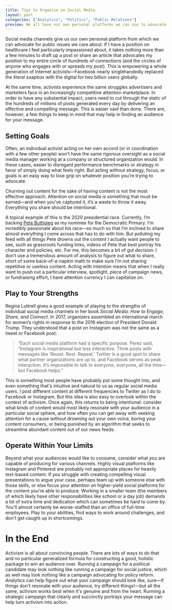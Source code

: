 ```yaml
---
title: Tips to Organize on Social Media
layout: post
categories: ["Analytics", "Politics", "Public Relations"]
preview: We all have our own personal platforms we can use to advocate for public issues we care about. But at the end of the day, posting on social media can feel like nothing more than armchair activism and yelling into the void. What can we do to organize and rally behind issues we care about that goes beyond the basic post?
---
```

Social media channels give us our own personal platform from which we can advocate for public issues we care about. If I have a position on healthcare I feel particularly impassioned about, it takes nothing more than a few minutes to draft up a post or share an article that advocates my position to my entire circle of hundreds of connections (and the circles of anyone who engages with or spreads my post). This is empowering a whole generation of Internet activists—Facebook nearly singlehandedly replaced the literal soapbox with the digital for two billion users globally.

At the same time, activists experience the same struggles advertisers and marketers face in an increasingly competitive attention marketplace. In order to have any substantial impact, users need to cut through the static of the hundreds of millions of posts generated every day by delivering an effective and compelling message. This is easier said than done. There are, however, a few things to keep in mind that may help in finding an audience for your message.

## Setting Goals

Often, an individual activist acting on her own accord (or in coordination with a few other people) won’t have the same rigorous oversight as a social media manager working at a company or structured organization would. In these cases, easier to disregard performance benchmarks or strategy in favor of simply doing what feels right. But acting without strategy, focus, or goals is an easy way to lose grip on whatever position you’re trying to advocate.

Churning out content for the sake of having content is not the most effective approach. Attention on social media is something that must be earned—and when you’ve captured it, it’s a waste to throw it away. Everything you share should be intentional.

A topical example of this is the 2020 presidential race. Currently, I’m backing [Pete Buttigieg](https://peteforamerica.com) as my nominee for the Democratic Primary. I’m incredibly passionate about his race—so much so that I’m inclined to share almost everything I come across that has to do with him. But polluting my feed with all things Pete drowns out the content I actually want people to see, such as grassroots funding links, videos of Pete that best portray his character and policies, etc. For me, this becomes a bit of gut decision: I don’t use a tremendous amount of analysis to figure out what to share, short of some back-of-a-napkin math to make sure I’m not sharing repetitive or useless content. Acting with intention means that when I really want to push out a particular interview, spotlight, piece of campaign news, or fundraising effort, I have attention currency I can capitalize on.

## Play to Your Strengths

Regina Luttrell gives a good example of playing to the strengths of individual social media channels in her book _Social Media: How to Engage, Share, and Connect._ In 2017, organizers assembled an international march for women’s rights in response to the 2016 election of President Donald Trump. They understood that a post on Instagram was not the same as a tweet or Facebook post:

> “Each social media platform had a specific purpose. Perez said, “Instagram is inspirational but less interactive. Think posts with messages like ‘Resist. Rest. Repeat.’ Twitter is a good spot to share what partner organizations are up to, and Facebook serves as peak interaction. It’s impossible to talk to everyone, everyone, all the time—but Facebook helps.”

This is something most people have probably put some thought into, and even something that's intuitive and natural to us as regular social media users. I post different content at different frequencies to Twitter as I do to Facebook or Instagram. But this idea is also easy to overlook within the context of activism. Once again, this returns to being intentional: consider what kinds of content would most likely resonate with your audience in a particular social sphere, and how often you can get away with seeking attention for a cause without drowning out your own voice, boring your content consumers, or being punished by an algorithm that seeks to streamline abundant content out of our news feeds.

## Operate Within Your Limits

Beyond what your audiences would like to consume, consider what _you_ are capable of producing for various channels. Highly visual platforms like Instagram and Pinterest are probably not appropriate places for heavily text-based content. If you struggle with creating compelling visual presentations to argue your case, perhaps team up with someone else with those skills, or else focus your attention on higher-yield social platforms for the content you're able to produce. Working in a smaller team (the members of which likely have other responsibilities like school or a day job) demands a lot of extra time and dedication which can sometimes be hard to come by. You'll almost certainly be worse-staffed than an office of full-time employees. Play to your abilities, find ways to work around challenges, and don't get caught up in shortcomings.

# In the End
Activism is all about convincing people. There are lots of ways to do that and no particular generalized formula for constructing a good, holistic package to win an audience over. Running a campaign for a political candidate may look nothing like running a campaign for social justice, which as well may look nothing like a campaign advocating for policy reform. Analytics can help figure out what your campaign should look like, sure—if things don't resonate with your audience, try different things!—but all the same, activism works best when it's genuine and from the heart. Running a strategic campaign that clearly and succinctly portrays your message can help turn activism into action.
